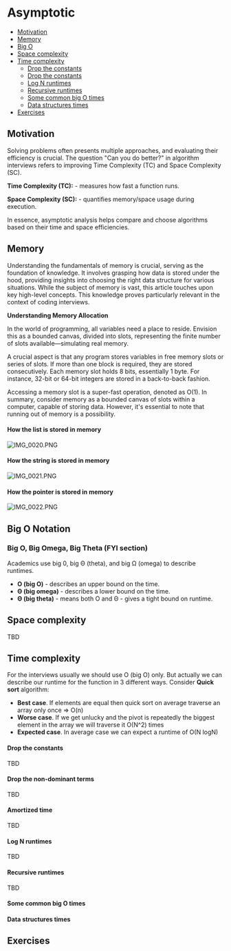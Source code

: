 # Asymptotic

- [Motivation](#motivation)
- [Memory](#memory)
- [Big O](#big-o-notation)
- [Space complexity](#space-complexity)
- [Time complexity](#time-complexity)
    - [Drop the constants](#drop-the-constants)
    - [Drop the constants](#drop-the-non-dominant-terms)
    - [Log N runtimes](#log-n-runtimes)
    - [Recursive runtimes](#recursive-runtimes)
    - [Some common big O times](#some-common-big-o-times)
    - [Data structures times](#data-structures-times)
- [Exercises](#exercises)

## Motivation

Solving problems often presents multiple approaches, and evaluating their efficiency is crucial. The question "Can you do better?" in algorithm interviews refers to improving Time Complexity (TC) and Space Complexity (SC).

**Time Complexity (TC):** - measures how fast a function runs.

**Space Complexity (SC):** - quantifies memory/space usage during execution.

In essence, asymptotic analysis helps compare and choose algorithms based on their time and space efficiencies.

## Memory

Understanding the fundamentals of memory is crucial, serving as the foundation of knowledge. 
It involves grasping how data is stored under the hood, providing insights into choosing 
the right data structure for various situations.
While the subject of memory is vast, this article touches upon key high-level concepts.
This knowledge proves particularly relevant in the context of coding interviews.

**Understanding Memory Allocation**

In the world of programming, all variables need a place to reside. Envision this as a bounded canvas, divided into slots, representing the finite number of slots available—simulating real memory.

A crucial aspect is that any program stores variables in free memory slots or series of slots. If more than one block is required, they are stored consecutively. Each memory slot holds 8 bits, essentially 1 byte. For instance, 32-bit or 64-bit integers are stored in a back-to-back fashion.

Accessing a memory slot is a super-fast operation, denoted as O(1). In summary, consider memory as a bounded canvas of slots within a computer, capable of storing data. However, it's essential to note that running out of memory is a possibility.

#### How the list is stored in memory
![IMG_0020.PNG](..%2F..%2F..%2F..%2F..%2FUsers%2Falexgavrilov%2FDownloads%2FIMG_0020.PNG)

#### How the string is stored in memory
![IMG_0021.PNG](..%2F..%2F..%2F..%2F..%2FUsers%2Falexgavrilov%2FDownloads%2FIMG_0021.PNG)

#### How the pointer is stored in memory
![IMG_0022.PNG](..%2F..%2F..%2F..%2F..%2FUsers%2Falexgavrilov%2FDownloads%2FIMG_0022.PNG)

## Big O Notation

### Big O, Big Omega, Big Theta (FYI section)
Academics use big 0, big &#920; (theta), and big &#937; (omega) to describe runtimes.

- **O (big O)** - describes an upper bound on the time.
- **&#920; (big omega)** - describes a lower bound on the time.
- **&#920; (big theta)** - means both O and &#920; - gives a tight bound on runtime.

## Space complexity
TBD

## Time complexity

For the interviews usually we should use O (big O) only.
But actually we can describe our runtime for the function in 3 different ways.
Consider **Quick sort** algorithm:
- **Best case**. If elements are equal then quick sort on average traverse an array only once => O(n)
- **Worse case**. If we get unlucky and the pivot is repeatedly the biggest element in the array we will traverse it O(N^2) times
- **Expected case**. In average case we can expect a runtime of O(N logN)

#### Drop the constants
TBD
#### Drop the non-dominant terms
TBD
#### Amortized time
TBD
#### Log N runtimes
TBD
#### Recursive runtimes
TBD

#### Some common big O times

#### Data structures times

## Exercises